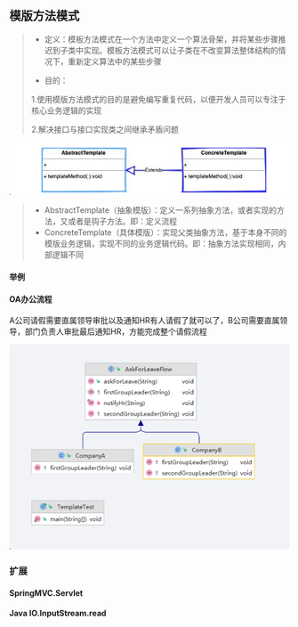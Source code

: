 ## 模版方法模式

>- 定义：模板方法模式在一个方法中定义一个算法骨架，并将某些步骤推迟到子类中实现。模板方法模式可以让子类在不改变算法整体结构的情况下，重新定义算法中的某些步骤
>
>- 目的：
>
>  1.使用模版方法模式的目的是避免编写重复代码，以便开发人员可以专注于核心业务逻辑的实现
>
>  2.解决接口与接口实现类之间继承矛盾问题

![image-20220329121349883](resources/image-20220329121349883.png)

>- AbstractTemplate（抽象模版）：定义一系列抽象方法，或者实现的方法，又或者是钩子方法。即：定义流程
>- ConcreteTemplate（具体模版）：实现父类抽象方法，基于本身不同的模版业务逻辑，实现不同的业务逻辑代码。即：抽象方法实现相同，内部逻辑不同

#### 举例

#### OA办公流程

A公司请假需要直属领导审批以及通知HR有人请假了就可以了，B公司需要直属领导，部门负责人审批最后通知HR，方能完成整个请假流程

![image-20220329122301682](resources/image-20220329122301682.png)

### 扩展

#### SpringMVC.Servlet

#### Java IO.InputStream.read

